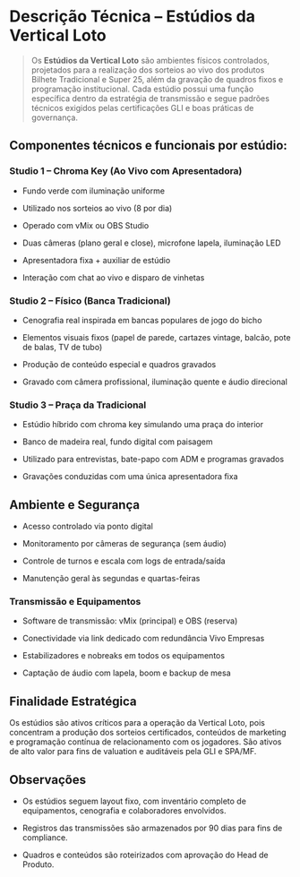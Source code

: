 # **Descrição Técnica – Estúdios da Vertical Loto**

> Os **Estúdios da Vertical Loto** são ambientes físicos controlados, projetados para a realização dos sorteios ao vivo dos produtos Bilhete Tradicional e Super 25, além da gravação de quadros fixos e programação institucional. Cada estúdio possui uma função específica dentro da estratégia de transmissão e segue padrões técnicos exigidos pelas certificações GLI e boas práticas de governança.

## **Componentes técnicos e funcionais por estúdio:**

### **Studio 1 – Chroma Key (Ao Vivo com Apresentadora)**

- Fundo verde com iluminação uniforme

- Utilizado nos sorteios ao vivo (8 por dia)

- Operado com vMix ou OBS Studio

- Duas câmeras (plano geral e close), microfone lapela, iluminação LED

- Apresentadora fixa + auxiliar de estúdio

- Interação com chat ao vivo e disparo de vinhetas

### **Studio 2 – Físico (Banca Tradicional)**

- Cenografia real inspirada em bancas populares de jogo do bicho

- Elementos visuais fixos (papel de parede, cartazes vintage, balcão, pote de balas, TV de tubo)

- Produção de conteúdo especial e quadros gravados

- Gravado com câmera profissional, iluminação quente e áudio direcional

### **Studio 3 – Praça da Tradicional**

- Estúdio híbrido com chroma key simulando uma praça do interior

- Banco de madeira real, fundo digital com paisagem

- Utilizado para entrevistas, bate-papo com ADM e programas gravados

- Gravações conduzidas com uma única apresentadora fixa

## **Ambiente e Segurança**

- Acesso controlado via ponto digital

- Monitoramento por câmeras de segurança (sem áudio)

- Controle de turnos e escala com logs de entrada/saída

- Manutenção geral às segundas e quartas-feiras

### **Transmissão e Equipamentos**

- Software de transmissão: vMix (principal) e OBS (reserva)

- Conectividade via link dedicado com redundância Vivo Empresas

- Estabilizadores e nobreaks em todos os equipamentos

- Captação de áudio com lapela, boom e backup de mesa

## **Finalidade Estratégica**

Os estúdios são ativos críticos para a operação da Vertical Loto, pois concentram a produção dos sorteios certificados, conteúdos de marketing e programação contínua de relacionamento com os jogadores. São ativos de alto valor para fins de valuation e auditáveis pela GLI e SPA/MF.

## **Observações**

- Os estúdios seguem layout fixo, com inventário completo de equipamentos, cenografia e colaboradores envolvidos.

- Registros das transmissões são armazenados por 90 dias para fins de compliance.

- Quadros e conteúdos são roteirizados com aprovação do Head de Produto.
